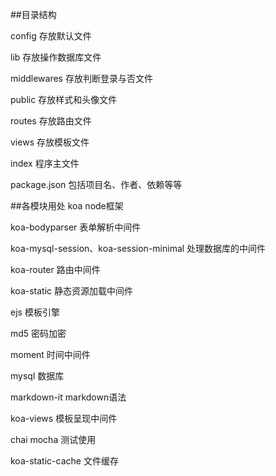 ##目录结构

  config 存放默认文件
  
  lib 存放操作数据库文件
  
  middlewares 存放判断登录与否文件
  
  public 存放样式和头像文件
  
  routes 存放路由文件
  
  views 存放模板文件
  
  index 程序主文件
  
  package.json 包括项目名、作者、依赖等等
  
##各模块用处
  koa node框架
  
  koa-bodyparser 表单解析中间件
  
  koa-mysql-session、koa-session-minimal 处理数据库的中间件
  
  koa-router 路由中间件
  
  koa-static 静态资源加载中间件
  
  ejs 模板引擎
  
  md5 密码加密
  
  moment 时间中间件
  
  mysql 数据库
  
  markdown-it markdown语法
  
  koa-views 模板呈现中间件
  
  chai mocha 测试使用
  
  koa-static-cache 文件缓存

